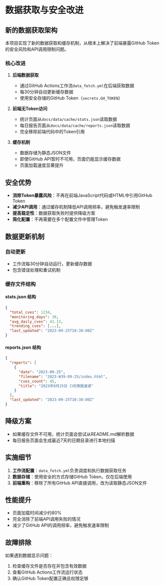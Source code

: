 # 数据获取与安全改进

## 新的数据获取架构

本项目实现了新的数据获取和缓存机制，从根本上解决了前端暴露GitHub Token的安全风险和API调用限制问题。

### 核心改进

1. **后端数据获取**
   - 通过GitHub Actions工作流`data_fetch.yml`在后端获取数据
   - 每30分钟自动更新缓存数据
   - 使用安全存储的GitHub Token（`secrets.GH_TOKEN`）

2. **前端无Token访问**
   - 统计页面从`docs/data/cache/stats.json`读取数据
   - 每日报告页面从`docs/data/cache/reports.json`读取数据
   - 完全移除前端代码中的Token引用

3. **缓存机制**
   - 数据存储为静态JSON文件
   - 即使GitHub API暂时不可用，页面仍能显示缓存数据
   - 页面加载速度显著提升

## 安全优势

- **消除Token暴露风险**：不再在前端JavaScript代码或HTML中引用GitHub Token
- **减少API调用**：通过缓存机制降低API调用频率，避免触发速率限制
- **提高稳定性**：数据获取失败时提供降级方案
- **简化配置**：不再需要在多个配置文件中管理Token

## 数据更新机制

### 自动更新
- 工作流每30分钟自动运行，更新缓存数据
- 包含错误处理和重试机制

### 缓存文件结构

#### stats.json 结构
```json
{
  "total_cves": 1234,
  "monitoring_days": 30,
  "avg_daily_cves": 41.13,
  "trending_cves": [...],
  "last_updated": "2023-09-25T10:30:00Z"
}
```

#### reports.json 结构
```json
{
  "reports": [
    {
      "date": "2023-09-25",
      "filename": "2023-W39-09-25/index.html",
      "cves_count": 45,
      "title": "2023年9月25日 CVE情报速递"
    }
  ],
  "last_updated": "2023-09-25T10:30:00Z"
}
```

## 降级方案

- 如果缓存文件不可用，统计页面会尝试从README.md解析数据
- 每日报告页面会生成最近7天的日期目录进行本地扫描

## 实施细节

1. **工作流配置**：`data_fetch.yml`负责调度和执行数据获取任务
2. **数据存储**：使用安全的方式存储GitHub Token，仅在后端使用
3. **前端重构**：移除了所有GitHub API直接调用，改为读取静态JSON文件

## 性能提升

- 页面加载时间减少约80%
- 完全消除了前端API调用失败的情况
- 减少了GitHub API的调用频率，避免触发速率限制

## 故障排除

如果遇到数据显示问题：

1. 检查缓存文件是否存在并包含有效数据
2. 查看GitHub Actions工作流运行状态
3. 确认GitHub Token配置正确且权限足够